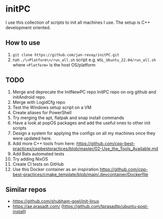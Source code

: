 # initPC

I use this collection of scripts to init all machines I use. The setup is C++ development oriented.

## How to use

1. `git clone https://github.com/jan-revay/initPC.git`
2. run `./\<Platform\>/run_all.sh` script e.g. `WSL_Ubuntu_22.04/run_all.sh` where `<Platform>` is the host OS/platform

## TODO

1. Merge and deprecate the InitNewPC repo InitPC repo on org github and initAndroid repo.
2. Merge with LogidCfg repo
3. Test the Windows setup script on a VM
4. Create aliases for PowerShell
5. Try merging the apt, flatpak and snap install commands
6. Have a look at popOS packages and add the useful ones to other init scripts
7. Design a system for applying the configs on all my machines once they
   were updated here.
8. Add more C++ tools from here: https://github.com/cpp-best-practices/cppbestpractices/blob/master/02-Use_the_Tools_Available.md
9. Add Bats automated tests
10. Try adding NixOS
11. Create CI tests on GitHub
12. Use this Docker container as an inspiration https://github.com/cpp-best-practices/cmake_template/blob/main/.devcontainer/Dockerfile

## Similar repos

- https://github.com/shubham-goel/init-linux
- https://ae.prasadt.com/ (https://github.com/tprasadtp/ubuntu-post-install)
